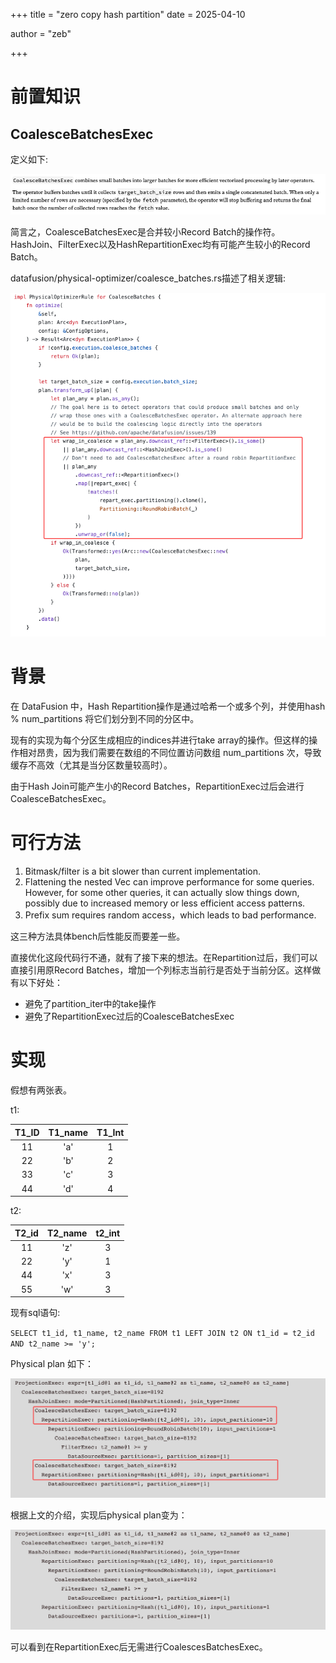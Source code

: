 +++
title = "zero copy hash partition"
date = 2025-04-10

author = "zeb"

+++

# 前置知识

## CoalesceBatchesExec

定义如下:

![a4ae588008e23a25501b35c257836b8a](https://raw.githubusercontent.com/zeb-yeung/oss/master/a4ae588008e23a25501b35c257836b8a.png)

简言之，CoalesceBatchesExec是合并较小Record Batch的操作符。HashJoin、FilterExec以及HashRepartitionExec均有可能产生较小的Record Batch。

datafusion/physical-optimizer/coalesce_batches.rs描述了相关逻辑:

![QQ_1744281005179](https://raw.githubusercontent.com/zeb-yeung/oss/master/QQ_1744281005179.png)

# 背景

在 DataFusion 中，Hash Repartition操作是通过哈希一个或多个列，并使用hash % num_partitions 将它们划分到不同的分区中。

现有的实现为每个分区生成相应的indices并进行take array的操作。但这样的操作相对昂贵，因为我们需要在数组的不同位置访问数组 num_partitions 次，导致缓存不高效（尤其是当分区数量较高时）。

由于Hash Join可能产生小的Record Batches，RepartitionExec过后会进行CoalesceBatchesExec。

# 可行方法

1. Bitmask/filter is a bit slower than current implementation.
2. Flattening the nested Vec can improve performance for some queries. However, for some other queries, it can actually slow things down, possibly due to increased memory or less efficient access patterns.
3. Prefix sum requires random access，which leads to bad performance.

这三种方法具体bench后性能反而要差一些。

直接优化这段代码行不通，就有了接下来的想法。在Repartition过后，我们可以直接引用原Record Batches，增加一个列标志当前行是否处于当前分区。这样做有以下好处：

- 避免了partition_iter中的take操作
- 避免了RepartitionExec过后的CoalesceBatchesExec

# 实现

假想有两张表。

t1:

| T1_ID | T1_name | T1_Int |
| :---: | :-----: | :----: |
|  11   |   'a'   |   1    |
|  22   |   'b'   |   2    |
|  33   |   'c'   |   3    |
|  44   |   'd'   |   4    |

t2:

| T2_id | T2_name | t2_int |
| :---: | :-----: | :----: |
|  11   |   'z'   |   3    |
|  22   |   'y'   |   1    |
|  44   |   'x'   |   3    |
|  55   |   'w'   |   3    |

现有sql语句:

`SELECT t1_id, t1_name, t2_name FROM t1 LEFT JOIN t2 ON t1_id = t2_id AND t2_name >= 'y';`

Physical plan 如下：

![3ec06c86fb5c3b15806c18c2ccdfe5b7](https://raw.githubusercontent.com/zeb-yeung/oss/master/3ec06c86fb5c3b15806c18c2ccdfe5b7.png)

根据上文的介绍，实现后physical plan变为：

![aef43f164dabdb2b94b8c2668b3efbcd](https://raw.githubusercontent.com/zeb-yeung/oss/master/aef43f164dabdb2b94b8c2668b3efbcd.png)

可以看到在RepartitionExec后无需进行CoalescesBatchesExec。
